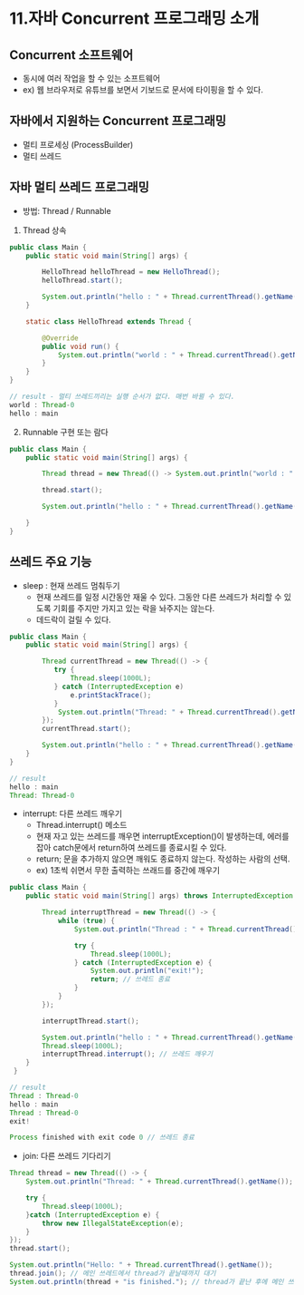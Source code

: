 # 11.자바 Concurrent 프로그래밍 소개

## Concurrent 소프트웨어

- 동시에 여러 작업을 할 수 있는 소프트웨어
- ex) 웹 브라우저로 유튜브를 보면서 기보드로 문서에 타이핑을 할 수 있다.

## 자바에서 지원하는 Concurrent 프로그래밍

- 멀티 프로세싱 (ProcessBuilder)
- 멀티 쓰레드

## 자바 멀티 쓰레드 프로그래밍

- 방법: Thread / Runnable

1) Thread 상속

```java
public class Main {
    public static void main(String[] args) {

        HelloThread helloThread = new HelloThread();
        helloThread.start();

        System.out.println("hello : " + Thread.currentThread().getName());
    }

    static class HelloThread extends Thread {

        @Override
        public void run() {
            System.out.println("world : " + Thread.currentThread().getName());
        }
    }
}

// result - 멀티 쓰레드끼리는 실행 순서가 없다. 매번 바뀔 수 있다. 
world : Thread-0
hello : main
```

2) Runnable 구현 또는 람다

```java
public class Main {
    public static void main(String[] args) {

        Thread thread = new Thread(() -> System.out.println("world : " + Thread.currentThread().getName()));

        thread.start();

        System.out.println("hello : " + Thread.currentThread().getName());

    }
}

```

## 쓰레드 주요 기능

- sleep : 현재 쓰레드 멈춰두기
    - 현재 쓰레드를 일정 시간동안 재울 수 있다. 그동안 다른 쓰레드가 처리할 수 있도록 기회를 주지만 가지고 있는 락을 놔주지는 않는다.
    - 데드락이 걸릴 수 있다.

```java
public class Main {
    public static void main(String[] args) {

        Thread currentThread = new Thread(() -> {
           try {
               Thread.sleep(1000L);
           } catch (InterruptedException e) 
               e.printStackTrace();
           }
            System.out.println("Thread: " + Thread.currentThread().getName());
        });
        currentThread.start();

        System.out.println("hello : " + Thread.currentThread().getName());
    }
}

// result 
hello : main
Thread: Thread-0
```

- interrupt: 다른 쓰레드 깨우기
    - Thread.interrupt() 메소드
    - 현재 자고 있는 쓰레드를 깨우면 interruptException()이 발생하는데, 에러를 잡아 catch문에서 return하여 쓰레드를 종료시킬 수 있다.
    - return; 문을 추가하지 않으면 깨워도 종료하지 않는다. 작성하는 사람의 선택.
    - ex) 1초씩 쉬면서 무한 출력하는 쓰래드를 중간에 깨우기

```java
public class Main {
    public static void main(String[] args) throws InterruptedException {

        Thread interruptThread = new Thread(() -> {
            while (true) {
                System.out.println("Thread : " + Thread.currentThread().getName());

                try {
                    Thread.sleep(1000L);
                } catch (InterruptedException e) {
                    System.out.println("exit!");
                    return; // 쓰레드 종료
                }
            }
        });

        interruptThread.start();

        System.out.println("hello : " + Thread.currentThread().getName());
        Thread.sleep(1000L);
        interruptThread.interrupt(); // 쓰레드 깨우기
    }
 }

// result
Thread : Thread-0
hello : main
Thread : Thread-0
exit! 

Process finished with exit code 0 // 쓰레드 종료

```

- join: 다른 쓰레드 기다리기

```java
Thread thread = new Thread(() -> {
    System.out.println("Thread: " + Thread.currentThread().getName());

    try {
        Thread.sleep(1000L);
    }catch (InterruptedException e) {
        throw new IllegalStateException(e);
    }
});
thread.start();

System.out.println("Hello: " + Thread.currentThread().getName());
thread.join(); // 메인 쓰레드에서 thread가 끝날때까지 대기 
System.out.println(thread + "is finished."); // thread가 끝난 후에 메인 쓰레드에서 출력
```